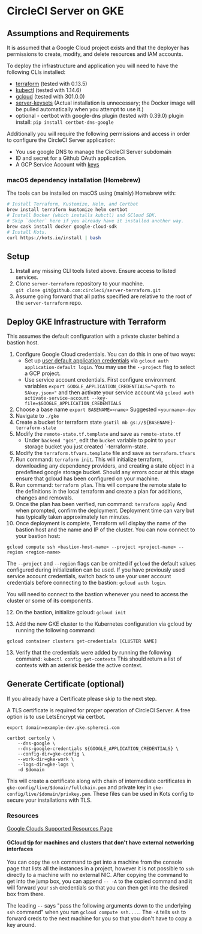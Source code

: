 # CircleCI Server on GKE

## Assumptions and Requirements

It is assumed that a Google Cloud project exists and that the deployer
has permissions to create, modify, and delete resources and IAM accounts. 

To deploy the infrastructure and application you will need to have the
following CLIs installed:

* [terraform] (tested with 0.13.5)
* [kubectl] (tested with 1.14.6)
* [gcloud] (tested with 301.0.0)
* [server-keysets]
  (Actual installation is unnecessary; the Docker image will be pulled
  automatically when you attempt to use it.)
* optional - certbot with google-dns plugin (tested with 0.39.0)
  plugin install: `pip install certbot-dns-google`

Additionally you will require the following permissions and access in order to
configure the CircleCI Server application:

* You use google DNS to manage the CircleCI Server subdomain
* ID and secret for a Github OAuth application.
* A GCP Service Account with [keys][gcloud-service-account-keys]

### macOS dependency installation (Homebrew)

The tools can be installed on macOS using (mainly) Homebrew with:

```sh
# Install Terraform, Kustomize, Helm, and Certbot
brew install terraform kustomize helm certbot
# Install Docker (which installs kubctl) and GCloud SDK.
# Skip `docker` here if you already have it installed another way.
brew cask install docker google-cloud-sdk
# Install Kots.
curl https://kots.io/install | bash
```

## Setup

1. Install any missing CLI tools listed above. Ensure access to listed
   services.
2. Clone `server-terraform` repository to your machine.  
	`git clone git@github.com:circleci/server-terraform.git`
3. Assume going forward that all paths specified are relative to the root of
   the `server-terraform` repo.

## Deploy GKE Infrastructure with Terraform

This assumes the default configuration with a private cluster behind a bastion host.

1. Configure Google Cloud credentials. You can do this in one of two ways:
    * Set up [user default application credentials]  via `gcloud auth
      application-default login`. You may use the `--project` flag to select a
GCP project.
    * Use service account credentials. First configure environment variables
      `export GOOGLE_APPLICATION_CREDENTIALS="<path to SAkey.json>"` and then
activate your service account via `gcloud auth activate-service-account
--key-file=$GOOGLE_APPLICATION_CREDENTIALS`
2. Choose a base name
    `export BASENAME=<name>`
    Suggested `<yourname>-dev`
3. Navigate to `./gke`
4. Create a bucket for terraform state `gsutil mb
   gs://${BASENAME}-terraform-state`
6. Modify the `remote-state.tf.template` and save as `remote-state.tf`
    * Under `backend "gcs"`, edit the `bucket` variable to point to your
      storage bucket you just created `<base-name>-terraform-state.
7. Modify the `terraform.tfvars.template` file and save as `terraform.tfvars`
8. Run command: `terraform init`. This will initialize terraform, downloading
   any dependency providers, and creating a state object in a predefined google
storage bucket. Should any errors occur at this stage ensure that gcloud has
been configured on your machine.
9. Run command: `terraform plan`. This will compare the remote state to the
   definitions in the local terraform and create a plan for additions, changes
and removals.
10. Once the plan has been verified, run command: `terraform apply` And when
    prompted, confirm the deployment. Deployment time can vary but has
typically taken approximately ten minutes.
11. Once deployment is complete, Terraform will display the name of the bastion host and the name and IP of the cluster. You can now connect to your bastion host:

`gcloud compute ssh <bastion-host-name> --project <project-name> --region <region-name>`

The `--project` and `--region` flags can be omitted if `gcloud` the default values configured during initialization can be used. If you have previously used service account credentials, switch back to use your user account credentials before connecting to the bastion: `gcloud auth login`.

You will need to connect to the bastion whenever you need to access the cluster or some of its components.

12. On the bastion, initialize gcloud: `gcloud init`

13. Add the new GKE cluster to the Kubernetes configuration via gcloud by running the following command:
```
gcloud container clusters get-credentials [CLUSTER NAME]
```
13. Verify that the credentials were added by running the following command:
    `kubectl config get-contexts` This should return a list of contexts with an
asterisk beside the active context.

[user default application credentials]: https://cloud.google.com/sdk/gcloud/reference/auth/application-default

## Generate Certificate (optional)

If you already have a Certificate please skip to the next step.

A TLS certificate is required for proper operation of CircleCI Server.  A
free option is to use LetsEncrypt via certbot.

```shell
export domain=example-dev.gke.sphereci.com

certbot certonly \
    --dns-google \
    --dns-google-credentials ${GOOGLE_APPLICATION_CREDENTIALS} \
    --config-dir=gke-config \
    --work-dir=gke-work \
    --logs-dir=gke-logs \ 
    -d $domain
```

This will create a certificate along with chain of intermediate
certificates in `gke-config/live/$domain/fullchain.pem` and private
key in `gke-config/live/$domain/privkey.pem`. These files can be used in
Kots config to secure your installations with TLS.

### Resources

[Google Clouds Supported Resources Page]

#### GCloud tip for machines and clusters that don't have external networking interfaces

You can copy the `ssh` command to get into a machine from the console page that
lists all the instances in a project, however it is not possible to `ssh`
directly to a machine with no external NIC. After copying the command to get
into the jump box, you can append `-- -A` to the copied command and it will
forward your `ssh` credentials so that you can then get into the desired box
from there.

The leading `--` says "pass the following arguments down to the underlying
`ssh` command" when you run `gcloud compute ssh....`. The `-A` tells `ssh` to
forward creds to the next machine for you so that you don't have to copy a key
around.

<!-- Links -->
[terraform]: https://releases.hashicorp.com/terraform/0.13.5/
[kubectl]: https://kubernetes.io/docs/tasks/tools/install-kubectl/
[server-keysets]: https://github.com/CircleCI-Public/server-keysets-cli#using-the-docker-container
[gcloud]: https://cloud.google.com/sdk/install
[gcloud-service-account-keys]: https://cloud.google.com/docs/authentication/production#creating_a_service_account
[Google Clouds Supported Resources Page]: https://cloud.google.com/deployment-manager/docs/configuration/supported-resource-types
